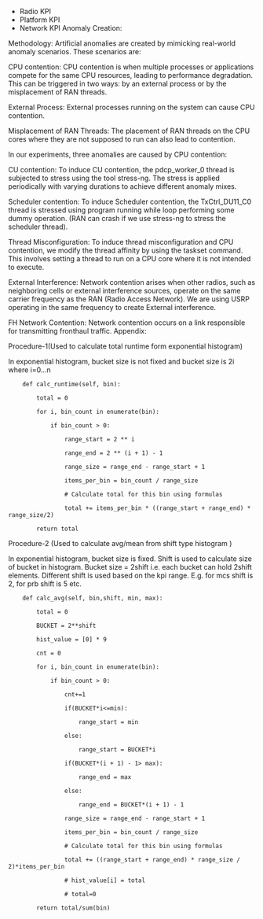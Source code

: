 * Radio KPI
* Platform KPI
* Network KPI
Anomaly Creation:  

Methodology: Artificial anomalies are created by mimicking real-world anomaly scenarios. These scenarios are: 

CPU contention:  CPU contention is when multiple processes or applications compete for the same CPU resources, leading to performance degradation. This can be triggered in two ways: by an external process or by the misplacement of RAN threads. 

External Process: External processes running on the system can cause CPU contention.   

Misplacement of RAN Threads: The placement of RAN threads on the CPU cores where they are not supposed to run can also lead to contention. 

In our experiments, three anomalies are caused by CPU contention: 

CU contention: To induce CU contention, the pdcp_worker_0 thread is subjected to stress using the tool stress-ng. The stress is applied periodically with varying durations to achieve different anomaly mixes. 

Scheduler contention: To induce Scheduler contention, the TxCtrl_DU11_C0 thread is stressed using program running while loop performing some dummy operation. (RAN can crash if we use stress-ng to stress the scheduler thread).  

Thread Misconfiguration: To induce thread misconfiguration and CPU contention, we modify the thread affinity by using the taskset command. This involves setting a thread to run on a CPU core where it is not intended to execute.   

  

External Interference: Network contention arises when other radios, such as neighboring cells or external interference sources, operate on the same carrier frequency as the RAN (Radio Access Network). We are using USRP operating in the same frequency to create External interference. 

FH Network Contention: Network contention occurs on a link responsible for transmitting fronthaul traffic. 
Appendix: 

Procedure-1(Used to calculate total runtime form exponential histogram) 

In exponential histogram, bucket size is not fixed and bucket size is 2i where i=0…n  

 ```
    def calc_runtime(self, bin): 

        total = 0 

        for i, bin_count in enumerate(bin): 

            if bin_count > 0: 

                range_start = 2 ** i 

                range_end = 2 ** (i + 1) - 1 

                range_size = range_end - range_start + 1 

                items_per_bin = bin_count / range_size 

                # Calculate total for this bin using formulas 

                total += items_per_bin * ((range_start + range_end) * range_size/2) 
                
        return total
```

 

Procedure-2 (Used to calculate avg/mean from shift type histogram ) 

In exponential histogram, bucket size is fixed. Shift is used to calculate size of bucket in histogram. Bucket size = 2shift i.e. each bucket can hold 2shift elements. Different shift is used based on the kpi range. E.g. for mcs shift is 2, for prb shift is 5 etc.  
```
    def calc_avg(self, bin,shift, min, max): 

        total = 0 

        BUCKET = 2**shift 

        hist_value = [0] * 9 

        cnt = 0 

        for i, bin_count in enumerate(bin): 

            if bin_count > 0: 

                cnt+=1 

                if(BUCKET*i<=min): 

                    range_start = min 

                else: 

                    range_start = BUCKET*i 

                if(BUCKET*(i + 1) - 1> max): 

                    range_end = max 

                else: 

                    range_end = BUCKET*(i + 1) - 1 

                range_size = range_end - range_start + 1 

                items_per_bin = bin_count / range_size 

                # Calculate total for this bin using formulas 

                total += ((range_start + range_end) * range_size / 2)*items_per_bin 

                # hist_value[i] = total 

                # total=0 

        return total/sum(bin)
``` 
